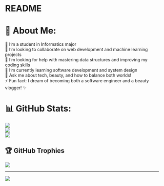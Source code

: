 # README
# 💫 About Me:
🔭 I’m a student in Informatics major  <br>👯 I’m looking to collaborate on web development and machine learning projects  <br>🤝 I’m looking for help with mastering data structures and improving my coding skills  <br>🌱 I’m currently learning software development and system design  <br>💬 Ask me about tech, beauty, and how to balance both worlds!  <br>⚡ Fun fact: I dream of becoming both a software engineer and a beauty vlogger! ✨  <br>

# 📊 GitHub Stats:
![](https://github-readme-stats.vercel.app/api?username=anatasyasalsabila&theme=dark&hide_border=false&include_all_commits=true&count_private=true)<br/>
![](https://nirzak-streak-stats.vercel.app/?user=anatasyasalsabila&theme=dark&hide_border=false)<br/>
![](https://github-readme-stats.vercel.app/api/top-langs/?username=anatasyasalsabila&theme=dark&hide_border=false&include_all_commits=true&count_private=true&layout=compact)

## 🏆 GitHub Trophies
![](https://github-profile-trophy.vercel.app/?username=anatasyasalsabila&theme=radical&no-frame=false&no-bg=false&margin-w=4)

---
[![](https://visitcount.itsvg.in/api?id=anatasyasalsabila&icon=0&color=0)](https://visitcount.itsvg.in)

<!-- Proudly created with GPRM ( https://gprm.itsvg.in ) -->
